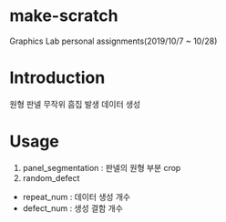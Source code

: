 # make-scratch
Graphics Lab personal assignments(2019/10/7 ~ 10/28)

# Introduction
원형 판넬 무작위 흠집 발생 데이터 생성

# Usage
1. panel_segmentation : 판넬의 원형 부분 crop
2. random_defect
+ repeat_num : 데이터 생성 개수
+ defect_num : 생성 결함 개수
